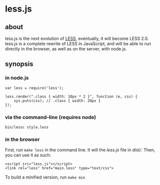 less.js
=======

about
-----

less.js is the next evolution of [LESS](http://lesscss.org), eventually, it will become LESS 2.0.
less.js is a complete rewrite of LESS in JavaScript, and will be able to run directly in the browser,
as well as on the server, with node.js.

synopsis
--------

### in node.js

    var less = require('less');

    less.render(".class { width: 10px * 2 }", function (e, css) {
        sys.puts(css); // .class { width: 20px }
    });

### via the command-line (requires node)

    bin/lessc style.less

### in the browser

First, run `make less` in the command line. It will the *less.js* file in *dist/*.
Then, you can use it as such:

    <script src="less.js"></script>
    <link rel="less" href="main.less" type="text/css">

To build a minified version, run `make min`
